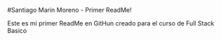 #Santiago Marin Moreno - Primer ReadMe!

Este es mi primer ReadMe en GitHun creado para el curso de Full Stack Basico
